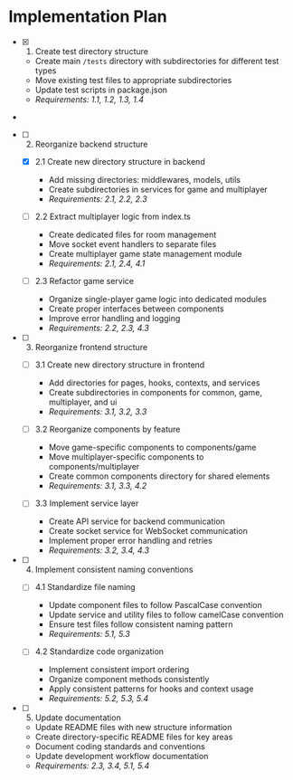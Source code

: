 # Implementation Plan

- [x] 1. Create test directory structure







  - Create main `/tests` directory with subdirectories for different test types
  - Move existing test files to appropriate subdirectories
  - Update test scripts in package.json
  - _Requirements: 1.1, 1.2, 1.3, 1.4_
-

- [ ] 2. Reorganize backend structure





  - [x] 2.1 Create new directory structure in backend




    - Add missing directories: middlewares, models, utils
    - Create subdirectories in services for game and multiplayer
    - _Requirements: 2.1, 2.2, 2.3_
  
  - [ ] 2.2 Extract multiplayer logic from index.ts
    - Create dedicated files for room management
    - Move socket event handlers to separate files
    - Create multiplayer game state management module
    - _Requirements: 2.1, 2.4, 4.1_
  
  - [ ] 2.3 Refactor game service
    - Organize single-player game logic into dedicated modules
    - Create proper interfaces between components
    - Improve error handling and logging
    - _Requirements: 2.2, 2.3, 4.3_

- [ ] 3. Reorganize frontend structure
  - [ ] 3.1 Create new directory structure in frontend
    - Add directories for pages, hooks, contexts, and services
    - Create subdirectories in components for common, game, multiplayer, and ui
    - _Requirements: 3.1, 3.2, 3.3_
  
  - [ ] 3.2 Reorganize components by feature
    - Move game-specific components to components/game
    - Move multiplayer-specific components to components/multiplayer
    - Create common components directory for shared elements
    - _Requirements: 3.1, 3.3, 4.2_
  
  - [ ] 3.3 Implement service layer
    - Create API service for backend communication
    - Create socket service for WebSocket communication
    - Implement proper error handling and retries
    - _Requirements: 3.2, 3.4, 4.3_

- [ ] 4. Implement consistent naming conventions
  - [ ] 4.1 Standardize file naming
    - Update component files to follow PascalCase convention
    - Update service and utility files to follow camelCase convention
    - Ensure test files follow consistent naming pattern
    - _Requirements: 5.1, 5.3_
  
  - [ ] 4.2 Standardize code organization
    - Implement consistent import ordering
    - Organize component methods consistently
    - Apply consistent patterns for hooks and context usage
    - _Requirements: 5.2, 5.3, 5.4_

- [ ] 5. Update documentation
  - Update README files with new structure information
  - Create directory-specific README files for key areas
  - Document coding standards and conventions
  - Update development workflow documentation
  - _Requirements: 2.3, 3.4, 5.1, 5.4_
